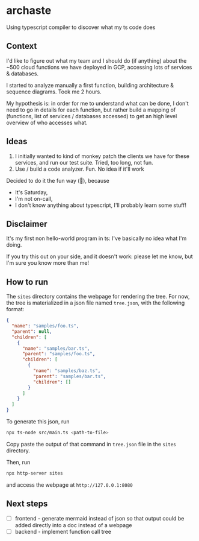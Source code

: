 # archaste

Using typescript compiler to discover what my ts code does

## Context

I'd like to figure out what my team and I should do (if anything) about the ~500 cloud functions we have deployed in GCP, accessing lots of services & databases.

I started to analyze manually a first function, building architecture & sequence diagrams. Took me 2 hours.

My hypothesis is: in order for me to understand what can be done, I don't need to go in details for each function, but rather build a mapping of (functions, list of services / databases accessed) to get an high level overview of who accesses what.

## Ideas

1. I initially wanted to kind of monkey patch the clients we have for these services, and run our test suite. Tried, too long, not fun.
1. Use / build a code analyzer. Fun. No idea if it'll work

Decided to do it the fun way (:tada:), because

- It's Saturday,
- I'm not on-call,
- I don't know anything about typescript, I'll probably learn some stuff!

## Disclaimer

It's my first non hello-world program in ts: I've basically no idea what I'm doing.

If you try this out on your side, and it doesn't work: please let me know, but I'm sure you know more than me!

## How to run

The `sites` directory contains the webpage for rendering the tree. For now, the tree is materialized in a json file named `tree.json`, with the following format:

```json
{
  "name": "samples/foo.ts",
  "parent": null,
  "children": [
    {
      "name": "samples/bar.ts",
      "parent": "samples/foo.ts",
      "children": [
        {
          "name": "samples/baz.ts",
          "parent": "samples/bar.ts",
          "children": []
        }
      ]
    }
  ]
}
```

To generate this json, run

```bash
npx ts-node src/main.ts <path-to-file>
```

Copy paste the output of that command in `tree.json` file in the `sites` directory.

Then, run

```bash
npx http-server sites
```

and access the webpage at `http://127.0.0.1:8080`

## Next steps

- [ ] frontend - generate mermaid instead of json so that output could be added directly into a doc instead of a webpage
- [ ] backend - implement function call tree
